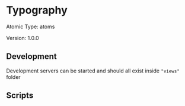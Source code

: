 # Typography

Atomic Type: atoms

Version: 1.0.0

## Development

Development servers can be started and should all exist inside `"views"` folder

## Scripts

